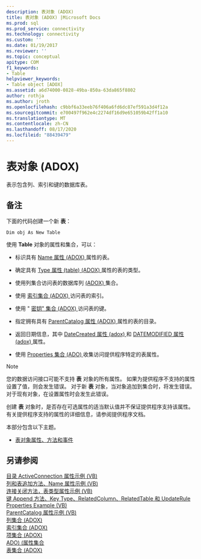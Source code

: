 ```yaml
---
description: 表对象 (ADOX)
title: 表对象 (ADOX) |Microsoft Docs
ms.prod: sql
ms.prod_service: connectivity
ms.technology: connectivity
ms.custom: ''
ms.date: 01/19/2017
ms.reviewer: ''
ms.topic: conceptual
apitype: COM
f1_keywords:
- Table
helpviewer_keywords:
- Table object [ADOX]
ms.assetid: a6d74000-0828-49ba-850a-63da865f8802
author: rothja
ms.author: jroth
ms.openlocfilehash: c9bbf6a33eeb76f406a6fd6dc87ef591a3d4f12a
ms.sourcegitcommit: e700497f962e4c2274df16d9e651059b42ff1a10
ms.translationtype: MT
ms.contentlocale: zh-CN
ms.lasthandoff: 08/17/2020
ms.locfileid: "88439479"
---
```

# <a name="table-object-adox"></a>表对象 (ADOX)
表示包含列、索引和键的数据库表。  
  
## <a name="remarks"></a>备注  
 下面的代码创建一个新 **表**：  
  
```  
Dim obj As New Table  
```  
  
 使用 **Table** 对象的属性和集合，可以：  
  
-   标识具有 [Name 属性 (ADOX) ](../../../ado/reference/adox-api/name-property-adox.md) 属性的表。  
  
-   确定具有 [Type 属性 (table)  (ADOX) ](../../../ado/reference/adox-api/type-property-table-adox.md) 属性的表的类型。  
  
-   使用列集合访问表的数据库列 [ (ADOX) ](../../../ado/reference/adox-api/columns-collection-adox.md) 集合。  
  
-   使用 [索引集合 (ADOX) ](../../../ado/reference/adox-api/indexes-collection-adox.md)访问表的索引。  
  
-   使用 " [密钥" 集合 (ADOX) ](../../../ado/reference/adox-api/keys-collection-adox.md)访问表的键。  
  
-   指定拥有具有 [ParentCatalog 属性 (ADOX) ](../../../ado/reference/adox-api/parentcatalog-property-adox.md) 属性的表的目录。  
  
-   返回日期信息，其中 [DateCreated 属性 (adox) ](../../../ado/reference/adox-api/datecreated-property-adox.md) 和 [DATEMODIFIED 属性 (adox) ](../../../ado/reference/adox-api/datemodified-property-adox.md) 属性。  
  
-   使用 [Properties 集合 (ADO) ](../../../ado/reference/ado-api/properties-collection-ado.md) 收集访问提供程序特定的表属性。  
  
> [!NOTE]
>  您的数据访问接口可能不支持 **表** 对象的所有属性。 如果为提供程序不支持的属性设置了值，则会发生错误。 对于新 **表** 对象，当对象追加到集合时，将发生错误。 对于现有对象，在设置属性时会发生此错误。  
>   
>  创建 **表** 对象时，是否存在可选属性的适当默认值并不保证提供程序支持该属性。 有关提供程序支持的属性的详细信息，请参阅提供程序文档。  
  
 本部分包含以下主题。  
  
-   [表对象属性、方法和事件](../../../ado/reference/adox-api/table-object-properties-methods-and-events.md)  
  
## <a name="see-also"></a>另请参阅  
 [目录 ActiveConnection 属性示例 (VB) ](../../../ado/reference/adox-api/catalog-activeconnection-property-example-vb.md)   
 [列和表追加方法、Name 属性示例 (VB) ](../../../ado/reference/adox-api/columns-and-tables-append-methods-name-property-example-vb.md)   
 [连接关闭方法，表类型属性示例 (VB) ](../../../ado/reference/adox-api/connection-close-method-table-type-property-example-vb.md)   
 [键 Append 方法、Key Type、RelatedColumn、RelatedTable 和 UpdateRule Properties Example (VB) ](../../../ado/reference/adox-api/keys-append-method-key-type-relatedcolumn-relatedtable-example-vb.md)   
 [ParentCatalog 属性示例 (VB) ](../../../ado/reference/adox-api/parentcatalog-property-example-vb.md)   
 [列集合 (ADOX) ](../../../ado/reference/adox-api/columns-collection-adox.md)   
 [索引集合 (ADOX) ](../../../ado/reference/adox-api/indexes-collection-adox.md)   
 [项集合 (ADOX) ](../../../ado/reference/adox-api/keys-collection-adox.md)   
 [ADO)  (属性集合 ](../../../ado/reference/ado-api/properties-collection-ado.md)   
 [表集合 (ADOX)](../../../ado/reference/adox-api/tables-collection-adox.md)
